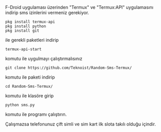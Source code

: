 F-Droid uygulaması üzerinden "Termux" ve "Termux:API" uygulamasını indirip sms izinlerini vermeniz gerekiyor.

```
pkg install termux-api
pkg install python
pkg install git
```
ile gerekli paketleri indirip
```
termux-api-start
```
komutu ile uygulmayı çalıştırmalısınız
```
git clone https://github.com/Teknoist/Random-Sms-Termux/
```
komutu ile paketi indirip
```
cd Random-Sms-Termux/
```
komutu ile klasöre girip
```
python sms.py 
```
komutu ile programı çalıştırın.

Çalışmazsa telefonunuz çift simli ve sim kart ilk slota takılı olduğu içindir.
